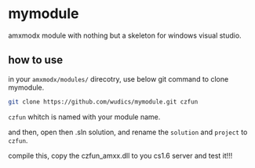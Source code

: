 # mymodule
amxmodx module with nothing but a skeleton for windows visual studio.

## how to use

in your `amxmodx/modules/` direcotry, use below git command to clone mymodule.

```bash
git clone https://github.com/wudics/mymodule.git czfun
```

`czfun` whitch is named with your module name.

and then, open then .sln solution, and rename the `solution` and `project` to `czfun`.

compile this, copy the czfun_amxx.dll to you cs1.6 server and test it!!!
